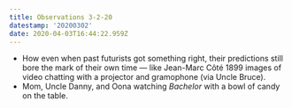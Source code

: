 ```yaml
---
title: Observations 3-2-20
datestamp: '20200302'
date: 2020-04-03T16:44:22.959Z
---
```

- How even when past futurists got something right, their predictions still bore the mark of their own time — like Jean-Marc Côté 1899 images of video chatting with a projector and gramophone (via Uncle Bruce).
- Mom, Uncle Danny, and Oona watching *Bachelor* with a bowl of candy on the table.
